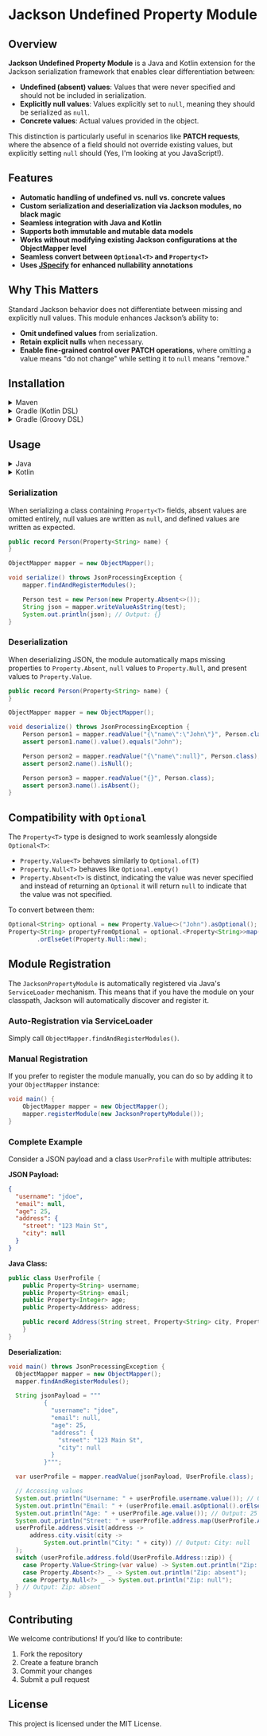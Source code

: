 # Jackson Undefined Property Module

## Overview

**Jackson Undefined Property Module** is a Java and Kotlin extension for the Jackson serialization framework that
enables clear differentiation between:

- **Undefined (absent) values**: Values that were never specified and should not be included in serialization.
- **Explicitly null values**: Values explicitly set to `null`, meaning they should be serialized as `null`.
- **Concrete values**: Actual values provided in the object.

This distinction is particularly useful in scenarios like **PATCH requests**, where the absence of a field should not
override existing values, but explicitly setting `null` should (Yes, I'm looking at you JavaScript!).

## Features

- **Automatic handling of undefined vs. null vs. concrete values**
- **Custom serialization and deserialization via Jackson modules, no black magic**
- **Seamless integration with Java and Kotlin**
- **Supports both immutable and mutable data models**
- **Works without modifying existing Jackson configurations at the ObjectMapper level**
- **Seamless convert between `Optional<T>` and `Property<T>`**
- **Uses [JSpecify](https://jspecify.dev/) for enhanced nullability annotations**

## Why This Matters

Standard Jackson behavior does not differentiate between missing and explicitly null values. This module enhances
Jackson’s ability to:

- **Omit undefined values** from serialization.
- **Retain explicit nulls** when necessary.
- **Enable fine-grained control over PATCH operations**, where omitting a value means "do not change" while setting it
  to `null` means "remove."

## Installation

<details>
  <summary>Maven</summary>

```xml

<project xmlns="http://maven.apache.org/POM/4.0.0" xmlns:xsi="http://www.w3.org/2001/XMLSchema-instance"
         xsi:schemaLocation="http://maven.apache.org/POM/4.0.0 http://maven.apache.org/xsd/maven-4.0.0.xsd">

    <repositories>
        <repository>
            <id>jitpack.io</id>
            <url>https://jitpack.io</url>
        </repository>
    </repositories>

    <dependencies>
        <dependency>
            <groupId>com.github.cmdjulian</groupId>
            <artifactId>mopy</artifactId>
            <version>Tag</version>
        </dependency>
    </dependencies>
</project>
```

</details>

<details>
  <summary>Gradle (Kotlin DSL)</summary>

`settings.gradle.kts`:

```kotlin
dependencyResolutionManagement {
    repositoriesMode = RepositoriesMode.FAIL_ON_PROJECT_REPOS
    repositories {
        mavenCentral()
        maven(url = "https://jitpack.io")
    }
}
```

`build.gradle.kts`:

```kotlin
dependencies {
    implementation("com.github.cmdjulian:jackson-undefined:1.0.0")
}
```

</details>

<details>
  <summary>Gradle (Groovy DSL)</summary>

`settings.gradle`:

```groovy
dependencyResolutionManagement {
    repositoriesMode = RepositoriesMode.FAIL_ON_PROJECT_REPOS
    repositories {
        mavenCentral()
        maven { url 'https://jitpack.io' }
    }
}
```

`build.gradle`:

```groovy
dependencies {
    implementation 'com.github.cmdjulian:mopy:1.0.0'
}
```

</details>

## Usage

<details>
  <summary>Java</summary>

```java
void main() {
    Property<String> property = new Property.Absent<>();

    // Using Boolean Flags
    if (property.isAbsent()) {
        System.out.println("Property is absent");
    } else if (property.isNull()) {
        System.out.println("Property is explicitly set to null");
    } else {
        System.out.println("Property has a value: " + property.value());
    }

// Using switch (Java 17+)
    switch (property) {
        case Property.Absent<?> absent -> System.out.println("Property is absent");
        case Property.Null<?> nullValue -> System.out.println("Property is explicitly null");
        case Property.Value<?>(var val) -> System.out.println("Property has value: " + val);
    }
}
```

</details>

<details>
  <summary>Kotlin</summary>

```kotlin
// Using Boolean Flags
val property: Property<String> = Property.Absent<String>()

when {
    property.isAbsent() -> println("Property is absent")
    property.isNull() -> println("Property is explicitly null")
    else -> println("Property has value: ${property.value()}")
}

// Using when
when (property) {
    is Property.Absent<*> -> println("Property is absent")
    is Property.Null<*> -> println("Property is explicitly null")
    is Property.Value<String> -> println("Property has value: ${property.value}")
}
```

</details>

### Serialization

When serializing a class containing `Property<T>` fields, absent values are omitted entirely, null values are written as
`null`, and defined values are written as expected.

```java
public record Person(Property<String> name) {
}

ObjectMapper mapper = new ObjectMapper();

void serialize() throws JsonProcessingException {
    mapper.findAndRegisterModules();

    Person test = new Person(new Property.Absent<>());
    String json = mapper.writeValueAsString(test);
    System.out.println(json); // Output: {}
}
```

### Deserialization

When deserializing JSON, the module automatically maps missing properties to `Property.Absent`, `null` values to
`Property.Null`, and present values to `Property.Value`.

```java
public record Person(Property<String> name) {
}

ObjectMapper mapper = new ObjectMapper();

void deserialize() throws JsonProcessingException {
    Person person1 = mapper.readValue("{\"name\":\"John\"}", Person.class);
    assert person1.name().value().equals("John");

    Person person2 = mapper.readValue("{\"name\":null}", Person.class);
    assert person2.name().isNull();

    Person person3 = mapper.readValue("{}", Person.class);
    assert person3.name().isAbsent();
}
```

## Compatibility with `Optional`

The `Property<T>` type is designed to work seamlessly alongside `Optional<T>`:

- `Property.Value<T>` behaves similarly to `Optional.of(T)`
- `Property.Null<T>` behaves like `Optional.empty()`
- `Property.Absent<T>` is distinct, indicating the value was never specified and instead of returning an `Optional` it
  will return `null` to indicate that the value was not specified.

To convert between them:

```java
Optional<String> optional = new Property.Value<>("John").asOptional();
Property<String> propertyFromOptional = optional.<Property<String>>map(Property.Value::new)
        .orElseGet(Property.Null::new);
```

## Module Registration

The `JacksonPropertyModule` is automatically registered via Java's `ServiceLoader` mechanism. This means that if you
have the module on your classpath, Jackson will automatically discover and register it.

### Auto-Registration via ServiceLoader

Simply call `ObjectMapper.findAndRegisterModules()`.

### Manual Registration

If you prefer to register the module manually, you can do so by adding it to your `ObjectMapper` instance:

```java
void main() {
    ObjectMapper mapper = new ObjectMapper();
    mapper.registerModule(new JacksonPropertyModule());
}
```

### Complete Example

Consider a JSON payload and a class `UserProfile` with multiple attributes:

**JSON Payload:**

```json
{
  "username": "jdoe",
  "email": null,
  "age": 25,
  "address": {
    "street": "123 Main St",
    "city": null
  }
}
```

**Java Class:**

```java
public class UserProfile {
    public Property<String> username;
    public Property<String> email;
    public Property<Integer> age;
    public Property<Address> address;

    public record Address(String street, Property<String> city, Property<String> zip) {
    }
}
```

**Deserialization:**

```java
void main() throws JsonProcessingException {
  ObjectMapper mapper = new ObjectMapper();
  mapper.findAndRegisterModules();

  String jsonPayload = """
          {
            "username": "jdoe",
            "email": null,
            "age": 25,
            "address": {
              "street": "123 Main St",
              "city": null
            }
          }""";

  var userProfile = mapper.readValue(jsonPayload, UserProfile.class);

  // Accessing values
  System.out.println("Username: " + userProfile.username.value()); // Output: jdoe
  System.out.println("Email: " + (userProfile.email.asOptional().orElse("fallback"))); // Output: fallback
  System.out.println("Age: " + userProfile.age.value()); // Output: 25
  System.out.println("Street: " + userProfile.address.map(UserProfile.Address::street).value()); // Output: 123 Main St
  userProfile.address.visit(address ->
      address.city.visit(city -> 
          System.out.println("City: " + city)) // Output: City: null
  );
  switch (userProfile.address.fold(UserProfile.Address::zip)) {
    case Property.Value<String>(var value) -> System.out.println("Zip: " + value);
    case Property.Absent<?> _ -> System.out.println("Zip: absent");
    case Property.Null<?> _ -> System.out.println("Zip: null");
  } // Output: Zip: absent
}
```

## Contributing

We welcome contributions! If you’d like to contribute:

1. Fork the repository
2. Create a feature branch
3. Commit your changes
4. Submit a pull request

## License

This project is licensed under the MIT License.
